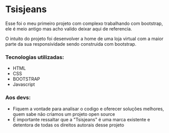 # Tsisjeans

Esse foi o meu primeiro projeto com complexo trabalhando com bootstrap, ele é meio antigo mas acho valido deixar aqui de referencia.

O intuito do projeto foi desenvolver a home de uma loja virtual com a maior parte da sua responsividade sendo construida com bootstrap.

### Tecnologias utilizadas:
- HTML
- CSS
- BOOTSTRAP
- Javascript

### Aos devs:
- Fiquem a vontade para analisar o codigo e oferecer soluções melhores, quem sabe não criamos um projeto open source
- É importante ressaltar que a "Tsisjeans" é uma marca existente e detentora de todas os direitos autorais desse projeto
